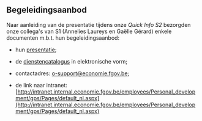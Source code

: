 <link rel="stylesheet" href="S2.css">
<link rel="stylesheet" href="foghorn2.css">

## Begeleidingsaanbod

Naar aanleiding van de presentatie tijdens onze *Quick Info S2* bezorgden onze collega's van S1 (Annelies Laureys en Gaëlle Gérard)  enkele documenten m.b.t. hun begeleidingsaanbod:

* hun [presentatie](https://drive.google.com/open?id=1HP0QQRmx47D7METEuSCL0i2npMfgWV03);

* de [dienstencatalogus](https://drive.google.com/open?id=1P_7x4W0-9TnyR0nLzsMoaAtpZROk1TKl) in elektronische vorm;

* contactadres: [o-support@economie.fgov.be](mailto:o-support@economie.fgov.be);

* de link naar intranet:<br>[http://intranet.internal.economie.fgov.be/employees/Personal_development/gps/Pages/default_nl.aspx](http://intranet.internal.economie.fgov.be/employees/Personal_development/gps/Pages/default_nl.aspx)

